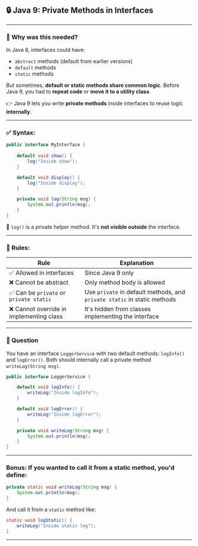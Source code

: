 ## 🔒 Java 9: **Private Methods in Interfaces**

---

### 🧠 Why was this needed?

In Java 8, interfaces could have:

* `abstract` methods (default from earlier versions)
* `default` methods
* `static` methods

But sometimes, **default or static methods share common logic**.
Before Java 9, you had to **repeat code** or **move it to a utility class**.

👉 Java 9 lets you write **private methods** inside interfaces to reuse logic **internally**.

---

### ✅ Syntax:

```java
public interface MyInterface {
    
    default void show() {
        log("Inside show");
    }

    default void display() {
        log("Inside display");
    }

    private void log(String msg) {
        System.out.println(msg);
    }
}
```

🧩 `log()` is a private helper method. It's **not visible outside** the interface.

---

### 📌 Rules:

| Rule                                    | Explanation                                                              |
| --------------------------------------- | ------------------------------------------------------------------------ |
| ✅ Allowed in interfaces                 | Since Java 9 only                                                        |
| ❌ Cannot be abstract                    | Only method body is allowed                                              |
| ✅ Can be `private` or `private static`  | Use `private` in default methods, and `private static` in static methods |
| ❌ Cannot override in implementing class | It's hidden from classes implementing the interface                      |

---

### 🧪 Question

You have an interface `LoggerService` with two default methods: `logInfo()` and `logError()`.
Both should internally call a private method `writeLog(String msg)`.

```java
public interface LoggerService {

    default void logInfo() {
        writeLog("Inside logInfo");
    }

    default void logError() {
        writeLog("Inside logError");
    }

    private void writeLog(String msg) {
        System.out.println(msg);
    }
}
```

---

### Bonus: If you wanted to call it from a static method, you'd define:

```java
private static void writeLog(String msg) {
    System.out.println(msg);
}
```

And call it from a `static` method like:

```java
static void logStatic() {
    writeLog("Inside static log");
}
```

---


